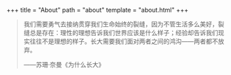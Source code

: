 +++
title = "About"
path = "about"
template = "about.html"
+++

> 我们需要勇气去接纳贯穿我们生命始终的裂缝，因为不管生活多么美好，裂缝总是存在：理性的理想告诉我们世界应该是什么样子；经验却告诉我们现实往往不是理想的样子。长大需要我们面对两者之间的鸿沟——两者都不放弃。
>
> ——苏珊·奈曼《为什么长大》
